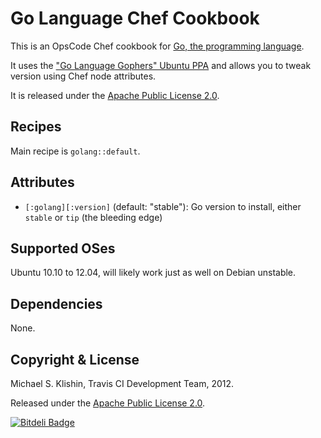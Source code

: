 # Go Language Chef Cookbook

This is an OpsCode Chef cookbook for [Go, the programming language](http://golang.org).

It uses the ["Go Language Gophers" Ubuntu PPA](https://launchpad.net/~gophers/+archive/go)
and allows you to tweak version using Chef node attributes.

It is released under the [Apache Public License 2.0](http://www.apache.org/licenses/LICENSE-2.0.html).


## Recipes

Main recipe is `golang::default`.


## Attributes

* `[:golang][:version]` (default: "stable"): Go version to install, either `stable` or `tip` (the bleeding edge)


## Supported OSes

Ubuntu 10.10 to 12.04, will likely work just as well on Debian unstable.


## Dependencies

None.


## Copyright & License

Michael S. Klishin, Travis CI Development Team, 2012.

Released under the [Apache Public License 2.0](http://www.apache.org/licenses/LICENSE-2.0.html).


[![Bitdeli Badge](https://d2weczhvl823v0.cloudfront.net/michaelklishin/go-language-chef-cookbook/trend.png)](https://bitdeli.com/free "Bitdeli Badge")

